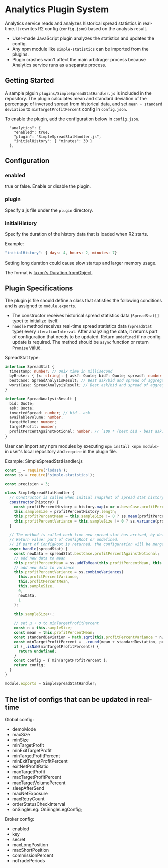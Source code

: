 # Analytics Plugin System

Analytics service reads and analyzes historical spread statistics in real-time. It rewrites R2 config (`config.json`) based on the analysis result.

- User-made JavaScript plugin analyzes the statistics and updates the config.
- Any npm module like `simple-statistics` can be imported from the plugins.
- Plugin crashes won't affect the main arbitrager process because Analytics service runs as a separate process.

## Getting Started

A sample plguin `plugins/SimpleSpreadStatHandler.js` is included in the repository. The plugin calculates mean and standard deviation of the percentage of inversed spread from historical data, and set `mean + standard deviation` to `minTargetProfitPercent` config in `config.json`.

To enable the plugin, add the configuration below in `config.json`.

```
  "analytics": {
    "enabled": true,
    "plugin": "SimpleSpreadStatHandler.js",
    "initialHistory": { "minutes": 30 }
  },
```

## Configuration

### enabled

true or false. Enable or disable the plugin.

### plugin

Specify a js file under the `plugin` directory.

### initialHistory

Specify the duration of the history data that is loaded when R2 starts.

Example:

```javascript
"initialHistory": { days: 4, hours: 2, minutes: 7} 
```

Setting long duration could cause slow startup and larger memory usage.

The format is [luxon's Duration.fromObject](https://moment.github.io/luxon/docs/class/src/duration.js~Duration.html).

## Plugin Specifications

The plugin js file should define a class that satisfies the following conditions and is assigned to `module.exports`.

- The constructor receives historical spread statistics data (`SpreadStat[]` type) to initialize itself.
- `handle` method receives real-time spread statistics data (`SpreadStat` type) every `iterationInterval`. After analyzing the data, it returns part of configuration that needs to be updated. Return `undefined` if no config update is required. The method should be `async` function or return `Promise` value.

SpreadStat type:

```typescript
interface SpreadStat {
  timestamp: number; // Unix time in millisecond
  byBroker: { [x: string]: { ask?: Quote; bid?: Quote; spread?: number } }; // Best ask/bid and spread of each broker
  bestCase: SpreadAnalysisResult; // Best ask/bid and spread of aggregated quotes 
  worstCase: SpreadAnalysisResult; // Best ask/bid and spread of aggregated quotes
}

interface SpreadAnalysisResult {
  bid: Quote;
  ask: Quote;
  invertedSpread: number; // bid - ask
  availableVolume: number; 
  targetVolume: number;
  targetProfit: number;
  profitPercentAgainstNotional: number; // `100 * (best bid - best ask) / (mean of best bid and best ask)`
}
```

User can import any npm modules by executing `npm install <npm module>` in user's local repository and `require` in the plugin file.

Example: SimpleSpreadStatHandler.js

```javascript
const _ = require('lodash');
const ss = require('simple-statistics');

const precision = 3;

class SimpleSpreadStatHandler {
  // Constructor is called when initial snapshot of spread stat history has arrived.
  constructor(history) {
    const profitPercentHistory = history.map(x => x.bestCase.profitPercentAgainstNotional);
    this.sampleSize = profitPercentHistory.length;
    this.profitPercentMean = this.sampleSize != 0 ? ss.mean(profitPercentHistory) : 0;
    this.profitPercentVariance = this.sampleSize != 0 ? ss.variance(profitPercentHistory) : 0;
  }

  // The method is called each time new spread stat has arrived, by default every 3 seconds.
  // Return value: part of ConfigRoot or undefined.
  // If part of ConfigRoot is returned, the configuration will be merged. If undefined is returned, no update will be made.
  async handle(spreadStat) {
    const newData = spreadStat.bestCase.profitPercentAgainstNotional;
    // add new data to mean
    this.profitPercentMean = ss.addToMean(this.profitPercentMean, this.sampleSize, newData);
    // add new data to variance
    this.profitPercentVariance = ss.combineVariances(
      this.profitPercentVariance,
      this.profitPercentMean,
      this.sampleSize,
      0,
      newData,
      1
    );

    this.sampleSize++;

    // set μ + σ to minTargetProfitPercent
    const n = this.sampleSize;
    const mean = this.profitPercentMean;
    const standardDeviation = Math.sqrt(this.profitPercentVariance * n/(n-1));
    const minTargetProfitPercent = _.round(mean + standardDeviation, precision);
    if (_.isNaN(minTargetProfitPercent)) {
      return undefined;
    }
    const config = { minTargetProfitPercent };
    return config;
  }
}

module.exports = SimpleSpreadStatHandler;
```

## The list of configs that can be updated in real-time

Global config:
- demoMode
- maxSize
- minSize
- minTargetProfit
- minExitTargetProfit
- minTargetProfitPercent
- minExitTargetProfitPercent
- exitNetProfitRatio
- maxTargetProfit
- maxTargetProfitPercent
- maxTargetVolumePercent
- sleepAfterSend
- maxNetExposure
- maxRetryCount
- orderStatusCheckInterval
- onSingleLeg: OnSingleLegConfig;

  
Broker config:
- enabled
- key
- secret
- maxLongPosition
- maxShortPosition
- commissionPercent
- noTradePeriods
